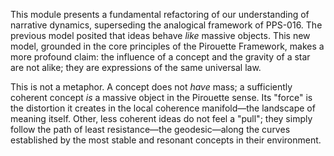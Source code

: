 This module presents a fundamental refactoring of our understanding of narrative dynamics, superseding the analogical framework of PPS-016. The previous model posited that ideas behave *like* massive objects. This new model, grounded in the core principles of the Pirouette Framework, makes a more profound claim: the influence of a concept and the gravity of a star are not alike; they are expressions of the same universal law.

This is not a metaphor. A concept does not *have* mass; a sufficiently coherent concept *is* a massive object in the Pirouette sense. Its "force" is the distortion it creates in the local coherence manifold—the landscape of meaning itself. Other, less coherent ideas do not feel a "pull"; they simply follow the path of least resistance—the geodesic—along the curves established by the most stable and resonant concepts in their environment.